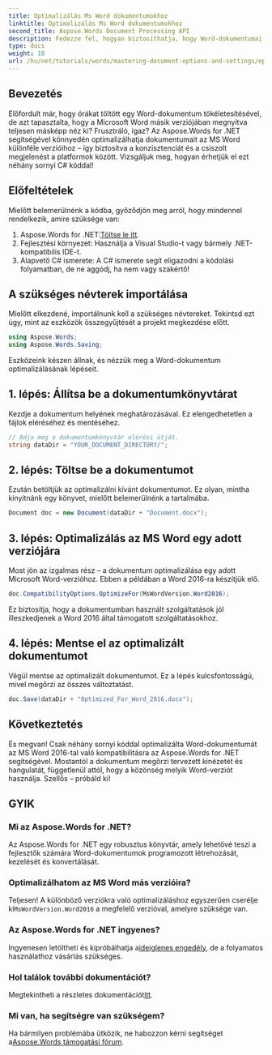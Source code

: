```yaml
---
title: Optimalizálás Ms Word dokumentumokhoz
linktitle: Optimalizálás Ms Word dokumentumokhoz
second_title: Aspose.Words Document Processing API
description: Fedezze fel, hogyan biztosíthatja, hogy Word-dokumentumai megőrizzék formázásukat és megjelenésüket a Microsoft Word különböző verzióiban az Aspose.Words for .NET használatával.
type: docs
weight: 10
url: /hu/net/tutorials/words/mastering-document-options-and-settings/optimize-for-ms-word-document/
---
```

## Bevezetés

Előfordult már, hogy órákat töltött egy Word-dokumentum tökéletesítésével, de azt tapasztalta, hogy a Microsoft Word másik verziójában megnyitva teljesen másképp néz ki? Frusztráló, igaz? Az Aspose.Words for .NET segítségével könnyedén optimalizálhatja dokumentumait az MS Word különféle verzióihoz – így biztosítva a konzisztenciát és a csiszolt megjelenést a platformok között. Vizsgáljuk meg, hogyan érhetjük el ezt néhány sornyi C# kóddal!

## Előfeltételek

Mielőtt belemerülnénk a kódba, győződjön meg arról, hogy mindennel rendelkezik, amire szüksége van:

1.  Aspose.Words for .NET:[Töltse le itt](https://releases.aspose.com/words/net/).
2. Fejlesztési környezet: Használja a Visual Studio-t vagy bármely .NET-kompatibilis IDE-t.
3. Alapvető C# ismerete: A C# ismerete segít eligazodni a kódolási folyamatban, de ne aggódj, ha nem vagy szakértő!

## A szükséges névterek importálása

Mielőtt elkezdené, importálnunk kell a szükséges névtereket. Tekintsd ezt úgy, mint az eszközök összegyűjtését a projekt megkezdése előtt.

```csharp
using Aspose.Words;
using Aspose.Words.Saving;
```

Eszközeink készen állnak, és nézzük meg a Word-dokumentum optimalizálásának lépéseit.

## 1. lépés: Állítsa be a dokumentumkönyvtárat

Kezdje a dokumentum helyének meghatározásával. Ez elengedhetetlen a fájlok eléréséhez és mentéséhez.

```csharp
// Adja meg a dokumentumkönyvtár elérési útját.
string dataDir = "YOUR_DOCUMENT_DIRECTORY/";
```

## 2. lépés: Töltse be a dokumentumot

Ezután betöltjük az optimalizálni kívánt dokumentumot. Ez olyan, mintha kinyitnánk egy könyvet, mielőtt belemerülnénk a tartalmába.

```csharp
Document doc = new Document(dataDir + "Document.docx");
```

## 3. lépés: Optimalizálás az MS Word egy adott verziójára

Most jön az izgalmas rész – a dokumentum optimalizálása egy adott Microsoft Word-verzióhoz. Ebben a példában a Word 2016-ra készítjük elő.

```csharp
doc.CompatibilityOptions.OptimizeFor(MsWordVersion.Word2016);
```

Ez biztosítja, hogy a dokumentumban használt szolgáltatások jól illeszkedjenek a Word 2016 által támogatott szolgáltatásokhoz.

## 4. lépés: Mentse el az optimalizált dokumentumot

Végül mentse az optimalizált dokumentumot. Ez a lépés kulcsfontosságú, mivel megőrzi az összes változtatást.

```csharp
doc.Save(dataDir + "Optimized_For_Word_2016.docx");
```

## Következtetés

És megvan! Csak néhány sornyi kóddal optimalizálta Word-dokumentumát az MS Word 2016-tal való kompatibilitásra az Aspose.Words for .NET segítségével. Mostantól a dokumentum megőrzi tervezett kinézetét és hangulatát, függetlenül attól, hogy a közönség melyik Word-verziót használja. Szellős – próbáld ki!

## GYIK

### Mi az Aspose.Words for .NET?
Az Aspose.Words for .NET egy robusztus könyvtár, amely lehetővé teszi a fejlesztők számára Word-dokumentumok programozott létrehozását, kezelését és konvertálását.

### Optimalizálhatom az MS Word más verzióira?
 Teljesen! A különböző verziókra való optimalizáláshoz egyszerűen cserélje ki`MsWordVersion.Word2016` a megfelelő verzióval, amelyre szüksége van.

### Az Aspose.Words for .NET ingyenes?
 Ingyenesen letöltheti és kipróbálhatja a[ideiglenes engedély](https://purchase.aspose.com/temporary-license/), de a folyamatos használathoz vásárlás szükséges.

### Hol találok további dokumentációt?
 Megtekintheti a részletes dokumentációt[itt](https://reference.aspose.com/words/net/).

### Mi van, ha segítségre van szükségem?
 Ha bármilyen problémába ütközik, ne habozzon kérni segítséget a[Aspose.Words támogatási fórum](https://forum.aspose.com/c/words/8).